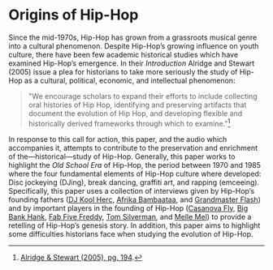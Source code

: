 # Origins of Hip-Hop
Since the mid-1970s, Hip-Hop has grown from a grassroots musical genre into a cultural phenomenon. Despite Hip-Hop’s growing influence on youth culture, there have been few academic historical studies which have examined Hip-Hop’s emergence. In their *Introduction* Alridge and Stewart (2005) issue a plea for historians to take more seriously the study of Hip-Hop as a cultural, political, economic, and intellectual phenomenon: 

> "We encourage scholars to expand their efforts to include collecting oral histories of Hip Hop, identifying and preserving artifacts that document the evolution of Hip Hop, and developing flexible and historically derived frameworks through which to examine."[^first]

[^first]: <a href="https://www.journals.uchicago.edu/doi/abs/10.1086/JAAHv90n3p190?journalCode=jaah">Alridge & Stewart (2005), pg. 194</a>. 

In response to this call for action, this paper, and the audio which accompanies it, attempts to contribute to the preservation and enrichment of the—historical—study of Hip-Hop. Generally, this paper works to highlight the *Old School Era* of Hip-Hop, the period between 1970 and 1985 where the four fundamental elements of Hip-Hop culture where developed: Disc jockeying (DJing), break dancing, graffiti art, and rapping (emceeing). Specifically, this paper uses a collection of interviews given by Hip-Hop’s founding fathers (<a href="https://en.wikipedia.org/wiki/DJ_Kool_Herc">DJ Kool Herc</a>, <a href="https://en.wikipedia.org/wiki/Afrika_Bambaataa">Afrika Bambaataa</a>, and <a href="https://en.wikipedia.org/wiki/Grandmaster_Flash">Grandmaster Flash</a>) and by important players in the founding of Hip-Hop (<a href="https://en.wikipedia.org/wiki/Grandmaster_Caz">Casanova Fly</a>, <a href="https://en.wikipedia.org/wiki/Big_Bank_Hank">Big Bank Hank</a>, <a href="https://en.wikipedia.org/wiki/Fab_Five_Freddy">Fab Five Freddy</a>, <a href="https://en.wikipedia.org/wiki/Tom_Silverman">Tom Silverman</a>, and <a href="https://en.wikipedia.org/wiki/Melle_Mel">Melle Mel</a>) to provide a retelling of Hip-Hop’s genesis story. In addition, this paper aims to highlight some difficulties historians face when studying the evolution of Hip-Hop. 
